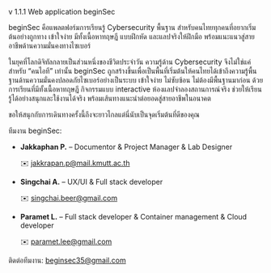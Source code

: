 v 1.1.1 Web application beginSec 

beginSec คือแพลตฟอร์มการเรียนรู้ Cybersecurity พื้นฐาน สำหรับคนไทยทุกคนที่อยากเริ่มต้นอย่างถูกทาง เข้าใจง่าย มีทั้งเนื้อหาทฤษฎี แบบฝึกหัด และแลปจริงให้ฝึกมือ พร้อมแนะแนวสู่สายอาชีพด้านความมั่นคงทางไซเบอร์

ในยุคที่โลกดิจิทัลกลายเป็นส่วนหนึ่งของชีวิตประจำวัน ความรู้ด้าน Cybersecurity จึงไม่ใช่แค่สำหรับ “คนไอที” เท่านั้น beginSec ถูกสร้างขึ้นเพื่อเป็นพื้นที่เริ่มต้นให้คนไทยได้เข้าถึงความรู้พื้นฐานด้านความมั่นคงปลอดภัยไซเบอร์อย่างเป็นระบบ เข้าใจง่าย ไม่ซับซ้อน ไม่ต้องมีพื้นฐานมาก่อน ด้วยการเรียนที่มีทั้งเนื้อหาทฤษฎี กิจกรรมแบบ interactive ห้องแลปจำลองสถานการณ์จริง ช่วยให้เรียนรู้ได้อย่างสนุกและใช้งานได้จริง พร้อมเส้นทางแนะนำต่อยอดสู่สายอาชีพในอนาคต

ขอให้สนุกกับการเดินทางครั้งนี้ถึงจะยาวไกลแต่นี่นับเป็นจุดเริ่มต้นที่ดีของคุณ

ทีมงาน beginSec:

- **Jakkaphan P.** – Documentor & Project Manager & Lab Designer
  
  ✉️ jakkrapan.p@mail.kmutt.ac.th

- **Singchai A.** – UX/UI & Full stack developer
  
  ✉️ singchai.beer@gmail.com

- **Paramet L.** – Full stack developer & Container management & Cloud developer
  
  ✉️ paramet.lee@gmail.com

ติดต่อทีมงาน: beginsec35@gmail.com

